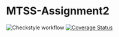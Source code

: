 # MTSS-Assignment2

![Checkstyle workflow](https://github.com/stegish/MTSS-Assignment2/actions/workflows/checkstyle.yml/badge.svg)
[![Coverage Status](https://coveralls.io/repos/github/stegish/MTSS-Assignment2/badge.svg?branch=master)](https://coveralls.io/github/stegish/MTSS-Assignment2?branch=master)